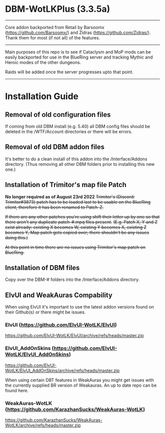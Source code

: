 # DBM-WotLKPlus (3.3.5a)

------------



Core addon backported from Retail by Barsoomx (https://github.com/Barsoomx/) and Zidras (https://github.com/Zidras/).
Thank them for most (if not all) of the features.

------------

Main purposes of this repo is to see if Cataclysm and MoP mods can be easily backported for use in the BlueRing server and tracking Mythic and Heroic modes of the other dungeons.

Raids will be added once the server progresses upto that point.


------------

# Installation Guide

## Removal of old configuration files
If coming from old DBM install (e.g. 5.40) all DBM config files should be deleted in the /WTF/Account directories or there will be errors.

## Removal of old DBM addon files
It's better to do a clean install of this addon into the /Interface/Addons directory.
(Thus removing all other DBM folders prior to installing this new one.)

## Installation of Trimitor's map file Patch
**No longer required as of August 23rd 2022**
~~Trimitor's (Discord: Trimitor#3873) patch has to be loaded last to be usable on the BlueRing client, therefore it has been renamed to Patch-Z.~~

~~If there are any other patches you're using shift their letter up by one so that there aren't any duplicate patch-#.mpq files present.~~
~~(E.g. Patch X, Y and Z exist already: existing X becomes W, existing Y becomes X, existing Z becomes Y, Map patch gets copied over; there shouldn't be any issues doing this.)~~

~~At this point in time there are no issues using Trimitor's map patch on BlueRing.~~

## Installation of DBM files
Copy over the DBM-# folders into the /Interface/Addons directory.

## ElvUI and WeakAuras Compability
When using ElvUI it's important to use the latest addon versions found on their Github(s) or there might be issues.
### ElvUI (https://github.com/ElvUI-WotLK/ElvUI)
https://github.com/ElvUI-WotLK/ElvUI/archive/refs/heads/master.zip

### ElvUI_AddOnSkins (https://github.com/ElvUI-WotLK/ElvUI_AddOnSkins)
https://github.com/ElvUI-WotLK/ElvUI_AddOnSkins/archive/refs/heads/master.zip

When using certain DBT features in WeakAuras you might get issues with the currently supplied BR version of Weakauras. An up to date repo can be found here.
### WeakAuras-WotLK (https://github.com/KarazhanSucks/WeakAuras-WotLK)
https://github.com/KarazhanSucks/WeakAuras-WotLK/archive/refs/heads/master.zip
